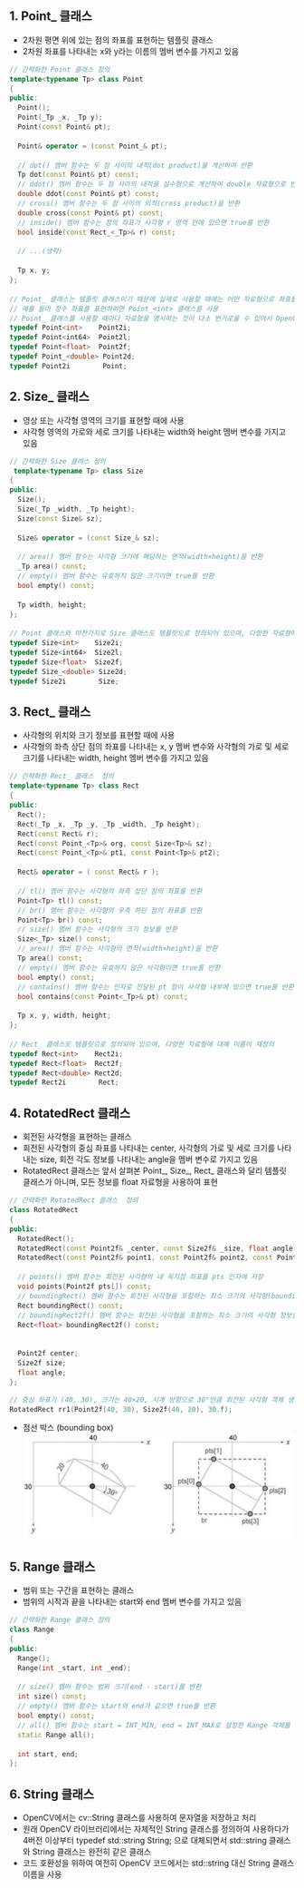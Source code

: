 ## 1. Point_ 클래스
* 2차원 평면 위에 있는 점의 좌표를 표현하는 템플릿 클래스
* 2차원 좌표를 나타내는 x와 y라는 이름의 멤버 변수를 가지고 있음
```cpp
// 간략화한 Point 클래스 정의
template<typename Tp> class Point
{
public:
  Point();
  Point(_Tp _x, _Tp y);
  Point(const Point& pt);

  Point& operator = (const Point_& pt);

  // dot() 멤버 함수는 두 점 사이의 내적(dot product)을 계산하여 반환
  Tp dot(const Point& pt) const;
  // ddot() 멤버 함수는 두 점 사이의 내적을 실수형으로 계산하여 double 자료형으로 반환
  double ddot(const Point& pt) const;
  // cross() 멤버 함수는 두 점 사이의 외적(cross product)을 반환
  double cross(const Point& pt) const;
  // inside() 멤버 함수는 점의 좌표가 사각형 r 영역 안에 있으면 true를 반환
  bool inside(const Rect_<_Tp>& r) const;
  
  // ...(생략)

  Tp x, y;
};

// Point_ 클래스는 템플릿 클래스이기 때문에 실제로 사용할 때에는 어떤 자료형으로 좌표를 표현할 것인지를 명시
// 예를 들어 정수 좌표를 표현하려면 Point_<int> 클래스를 사용
// Point_ 클래스를 사용할 때마다 자료형을 명시하는 것이 다소 번거로울 수 있어서 OpenCV는 자주 사용하는 자료형에 대하여 Point_ 클래스 이름을 재정의하여 제공
typedef Point<int>    Point2i;
typedef Point<int64>  Point2l;
typedef Point<float>  Point2f;
typedef Point_<double> Point2d;
typedef Point2i        Point;
```

## 2. Size_ 클래스
* 영상 또는 사각형 영역의 크기를 표현할 때에 사용
* 사각형 영역의 가로와 세로 크기를 나타내는 width와 height 멤버 변수를 가지고 있음
```cpp
// 간략화한 Size 클래스 정의
 template<typename Tp> class Size
{
public:
  Size();
  Size(_Tp _width, _Tp height);
  Size(const Size& sz);
  
  Size& operator = (const Size_& sz);

  // area() 멤버 함수는 사각형 크기에 해당하는 면적(width×height)을 반환
  _Tp area() const;
  // empty() 멤버 함수는 유효하지 않은 크기이면 true를 반환
  bool empty() const;
  
  Tp width, height;
};

// Point 클래스와 마찬가지로 Size 클래스도 템플릿으로 정의되어 있으며, 다양한 자료형에 대해 이름이 재정의
typedef Size<int>    Size2i;
typedef Size<int64>  Size2l;
typedef Size<float>  Size2f;
typedef Size_<double> Size2d;
typedef Size2i        Size;
```

## 3. Rect_ 클래스 
* 사각형의 위치와 크기 정보를 표현할 때에 사용
* 사각형의 좌측 상단 점의 좌표를 나타내는 x, y 멤버 변수와 사각형의 가로 및 세로 크기를 나타내는 width, height 멤버 변수를 가지고 있음
```cpp
// 간략화한 Rect_ 클래스  정의
template<typename Tp> class Rect
{
public:
  Rect();
  Rect(_Tp _x, _Tp _y, _Tp _width, _Tp height);
  Rect(const Rect& r);
  Rect(const Point_<Tp>& org, const Size<Tp>& sz);
  Rect(const Point_<Tp>& pt1, const Point<Tp>& pt2);

  Rect& operator = ( const Rect& r );

  // tl() 멤버 함수는 사각형의 좌측 상단 점의 좌표를 반환
  Point<Tp> tl() const;
  // br() 멤버 함수는 사각형의 우측 하단 점의 좌표를 반환
  Point<Tp> br() const;
  // size() 멤버 함수는 사각형의 크기 정보를 반환
  Size<_Tp> size() const;
  // area() 멤버 함수는 사각형의 면적(width×height)을 반환
  Tp area() const;
  // empty() 멤버 함수는 유효하지 않은 사각형이면 true를 반환
  bool empty() const;
  // contains() 멤버 함수는 인자로 전달된 pt 점이 사각형 내부에 있으면 true를 반환
  bool contains(const Point<_Tp>& pt) const;

  Tp x, y, width, height;
};

// Rect_ 클래스도 템플릿으로 정의되어 있으며, 다양한 자료형에 대해 이름이 재정의
typedef Rect<int>    Rect2i;
typedef Rect<float>  Rect2f;
typedef Rect<double> Rect2d;
typedef Rect2i        Rect;
```

## 4. RotatedRect 클래스
* 회전된 사각형을 표현하는 클래스
* 회전된 사각형의 중심 좌표를 나타내는 center, 사각형의 가로 및 세로 크기를 나타내는 size, 회전 각도 정보를 나타내는 angle을 멤버 변수로 가지고 있음
* RotatedRect 클래스는 앞서 살펴본 Point_, Size_, Rect_ 클래스와 달리 템플릿 클래스가 아니며, 모든 정보를 float 자료형을 사용하여 표현
```cpp
// 간략화한 RotatedRect 클래스  정의
class RotatedRect
{
public:
  RotatedRect();
  RotatedRect(const Point2f& _center, const Size2f& _size, float angle);
  RotatedRect(const Point2f& point1, const Point2f& point2, const Point2f& point3);
  
  // points() 멤버 함수는 회전된 사각형의 네 꼭지점 좌표를 pts 인자에 저장
  void points(Point2f pts[]) const;
  // boundingRect() 멤버 함수는 회전된 사각형을 포함하는 최소 크기의 사각형(bounding box) 정보를 반환(정수 단위)
  Rect boundingRect() const;
  // boundingRect2f() 멤버 함수는 회전된 사각형을 포함하는 최소 크기의 사각형 정보를 반환(실수 단위)
  Rect<float> boundingRect2f() const;
  

  Point2f center;
  Size2f size;
  float angle;
};
```
```cpp
// 중심 좌표가 (40, 30), 크기는 40×20, 시계 방향으로 30°만큼 회전된 사각형 객체 생성
RotatedRect rr1(Point2f(40, 30), Size2f(40, 20), 30.f);
```
* 점선 박스 (bounding box) <br/> <img src="./img/OCV001.PNG" />

## 5. Range 클래스
* 범위 또는 구간을 표현하는 클래스
* 범위의 시작과 끝을 나타내는 start와 end 멤버 변수를 가지고 있음
```cpp
// 간략화한 Range 클래스 정의
class Range
{
public:
  Range();
  Range(int _start, int _end);
  
  // size() 멤버 함수는 범위 크기(end - start)를 반환
  int size() const;
  // empty() 멤버 함수는 start와 end가 같으면 true를 반환
  bool empty() const;
  // all() 멤버 함수는 start = INT_MIN, end = INT_MAX로 설정한 Range 객체를 반환
  static Range all();
  
  int start, end;
};
```

## 6. String 클래스
* OpenCV에서는 cv::String 클래스를 사용하여 문자열을 저장하고 처리
* 원래 OpenCV 라이브러리에서는 자체적인 String 클래스를 정의하여 사용하다가 4버전 이상부터 typedef std::string String; 으로 대체되면서 std::string 클래스와 String 클래스는 완전히 같은 클래스
* 코드 호환성을 위하여 여전히 OpenCV 코드에서는 std::string 대신 String 클래스 이름을 사용
